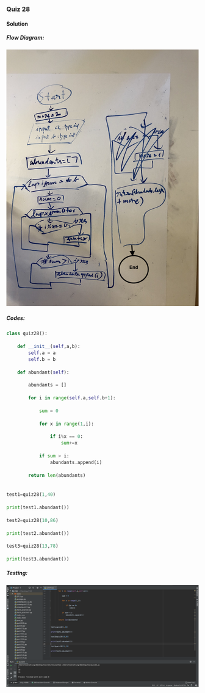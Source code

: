 ### Quiz 28


#### Solution

##### Flow Diagram:

![](https://github.com/BrightChanges/Unit-3/blob/main/IMG_0295.jpg)

##### Codes:

```.py
class quiz28():

    def __init__(self,a,b):
        self.a = a
        self.b = b

    def abundant(self):

        abundants = []

        for i in range(self.a,self.b+1):

            sum = 0

            for x in range(1,i):

                if i%x == 0:
                    sum+=x

            if sum > i:
                abundants.append(i)

        return len(abundants)


test1=quiz28(1,40)

print(test1.abundant())

test2=quiz28(10,86)

print(test2.abundant())

test3=quiz28(13,78)

print(test3.abundant())

```

##### Testing:

![](https://github.com/BrightChanges/Unit-3/blob/main/Screen%20Shot%200003-04-05%20at%2014.57.38.png)
